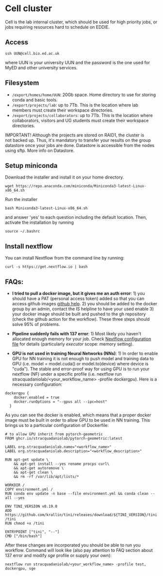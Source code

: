 # Cell cluster

Cell is the lab internal cluster, which should be used for high priority jobs,
or jobs requiring resources hard to schedule on EDDIE.

## Access

```
ssh UUN@cell.bio.ed.ac.uk
```

where UUN is your university UUN and the password is the one used for MyED and
other university services.


## Filesystem

- `/export/homes/home/UUN`: 20Gb space. Home directory to use for storing conda
  and basic tools.
- `/export/projects/lab`: up to 7Tb. This is the location where lab members must
  create their workspace directories.
- `/export/projects/collaborators`: up to 7Tb. This is the location where
  collaborators, visitors and UG students must create their workspace
  directories.

IMPORTANT! Although the projects are stored on RAID1, the cluster is not backed
up. Thus, it's mandatory to transfer your results on the group datastore once
your jobs are done. Datastore is accessible from the nodes using sftp. More info
on Datastore. 

## Setup miniconda 

Download the installer and install it on your home directory. 

```
wget https://repo.anaconda.com/miniconda/Miniconda3-latest-Linux-x86_64.sh
``` 

Run the installer 

```
bash Miniconda3-latest-Linux-x86_64.sh
``` 
and answer 'yes' to each question including the default location. Then, activate
the installation by running

```
source ~/.bashrc
```

## Install nextflow

You can install Nextflow from the command line by running: 

```
curl -s https://get.nextflow.io | bash
```


## FAQs:

- **I tried to pull a docker image, but it gives me an auth error**: 1) you
  should have a PAT (personal access token) added so that you can access github
  images [github
  help](https://docs.github.com/en/github/authenticating-to-github/creating-a-personal-access-token).
  2) you should be added to the docker group by an admin, contact the IS
  helpline to have your used enable 3) your docker image should be built and
  pushed to the gh repository (check the github action for the workflow). These
  three steps should solve 95% of problems. 

- **Pipeline suddenly fails with 137 error**: 1) Most likely you haven't
  allocated enough memory for your job. Check [Nextflow configuration
  file](https://www.nextflow.io/docs/latest/config.html#) for details
  (particularly _executor_ scope: memory setting).

- **GPU is not used in training Neural Networks (NNs)**: 1) In order to enable
  GPU for NN training it is not enough to push model and training data to GPU
  (i.e. model = model.cuda() or model.to(device) where device is "cuda"). The
  stable and error-proof way for using GPU is to run your nextflow (NF) under a
  specific profile (i.e. nextflow run stracquadaniolab/<your_workflow_name>
  -profile dockergpu). Here is a necessary configuration:
```
dockergpu {
    docker.enabled = true
    docker.runOptions = "--gpus all --ipc=host"
  }
```
As you can see the docker is enabled,  which means that a proper docker image
must be built in order to allow GPU to be used in NN training. This brings us to
a particular configuration of Dockerfile:

```
# to allow GPU inherit from pytorch-geometric
FROM ghcr.io/stracquadaniolab/pytorch-geometric:latest

LABEL org.stracquadaniolab.name="<workflow_name>"
LABEL org.stracquadaniolab.description="<workflow_description>"

RUN apt-get update \
    && apt-get install --yes rename procps curl\
    && apt-get autoremove \
    && apt-get clean \
    && rm -rf /var/lib/apt/lists/*

WORKDIR /
COPY environment.yml /
RUN conda env update -n base --file environment.yml && conda clean --all --yes 

ENV TINI_VERSION v0.19.0
ADD https://github.com/krallin/tini/releases/download/${TINI_VERSION}/tini /tini
RUN chmod +x /tini

ENTRYPOINT ["tini", "--"]
CMD ["/bin/bash"]
```
After these changes are incorporated you should be able to run you workflow.
Command will look like (also pay attention to FAQ section about 137 error and
modify _sge_ profile or supply your own):
```
nextflow run stracquadaniolab/<your_workflow_name> -profile test, dockergpu, sge
```
